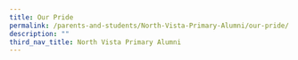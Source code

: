 ```yaml
---
title: Our Pride
permalink: /parents-and-students/North-Vista-Primary-Alumni/our-pride/
description: ""
third_nav_title: North Vista Primary Alumni
---
```

